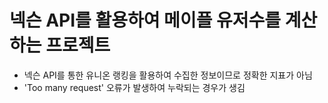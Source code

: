 # 넥슨 API를 활용하여 메이플 유저수를 계산하는 프로젝트

- 넥슨 API를 통한 유니온 랭킹을 활용하여 수집한 정보이므로 정확한 지표가 아님 
- 'Too many request' 오류가 발생하여 누락되는 경우가 생김
